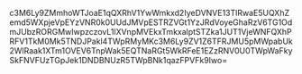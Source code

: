 c3M6Ly9ZMmhoWTJoaE1qQXRhV1YwWmkxd2IyeDVNVE13TlRwaE5UQXhZemd5WXpjeVpEYzVNR0k0UUdJMVpESTRZVGt1YzJRdVoyeGhaRzV6TG1OdmJUbzRORGMwIwpzczovL1lXVnpMVEkxTmkxalptSTZka1JUT1VjeWNFQXhPRFV1TkM0Mk5TNDJPakl4TWpRMyMKc3M6Ly9ZV1Z6TFRJMU5pMWpabUk2WlRaak1XTm1OVEV6TnpWak5EQTNaRGt5WkRFeE1EZzRNV0U0TWpWaFkySkFNVFUzTGpJek1DNDBNUzR5TWpBNk1qazFPVFk9Iwo=